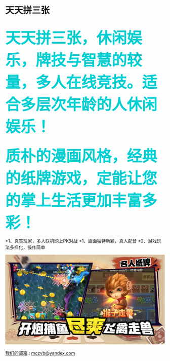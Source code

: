# 天天拼三张


##  <font color=#00CED1	 size=18 face="微软雅黑">天天拼三张，休闲娱乐，牌技与智慧的较量，多人在线竞技。适合多层次年龄的人休闲娱乐！</font>  ##





### <font color=#00CED1	 size=18 face="微软雅黑">质朴的漫画风格，经典的纸牌游戏，定能让您的掌上生活更加丰富多彩！</font> ###


*1、真实玩家，多人联机网上PK对战
*1、画面独特新颖，真人配音
*2、游戏玩法多样化，操作简单

![image](https://github.com/yay604882/mingrenzhipai/blob/master/111.jpg)





[我们的邮箱](mczvb@yandex.com) : [mczvb@yandex.com](mczvb@yandex.com)
